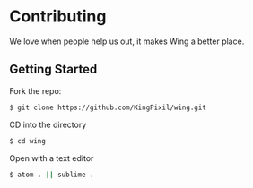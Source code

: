 # Contributing

We love when people help us out, it makes Wing a better place.

## Getting Started

Fork the repo:

```sh
$ git clone https://github.com/KingPixil/wing.git
```

CD into the directory

```sh
$ cd wing
```

Open with a text editor

```sh
$ atom . || sublime .
```
